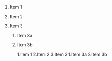 1. Item 1

2. Item 2

3. Item 3

   1. Item 3a

   2. Item 3b

      1.Item 1
      2.Item 2
      3.Item 3
1.Item 3a
2.Item 3b
